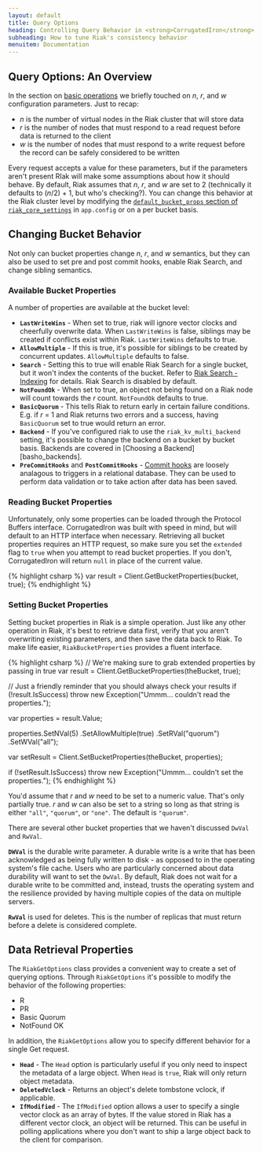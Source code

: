```yaml
---
layout: default
title: Query Options
heading: Controlling Query Behavior in <strong>CorrugatedIron</strong>
subheading: How to tune Riak's consistency behavior
menuitem: Documentation
---
```


## Query Options: An Overview

In the section on [basic operations][ci_basic] we briefly touched on _n_, _r_, and _w_ configuration parameters. Just to recap:

* _n_ is the number of virtual nodes in the Riak cluster that will store data
* _r_ is the number of nodes that must respond to a read request before data is returned to the client
* _w_ is the number of nodes that must respond to a write request before the record can be safely considered to be written

Every request accepts a value for these parameters, but if the parameters aren't present RIak will make some assumptions about how it should behave. By default, Riak assumes that _n_, _r_, and _w_ are set to 2 (technically it defaults to (_n_/2) + 1, but who's checking?). You can change this behavior at the Riak cluster level by modifying the [`default_bucket_props` section of `riak_core_settings`][basho_config] in `app.config` or on a per bucket basis.

## Changing Bucket Behavior

Not only can bucket properties change _n_, _r_, and _w_ semantics, but they can also be used to set pre and post commit hooks, enable Riak Search, and change sibling semantics. 

### Available Bucket Properties

A number of properties are available at the bucket level:

* **`LastWriteWins`** - When set to true, riak will ignore vector clocks and cheerfully overwrite data. When `LastWriteWins` is false, siblings may be created if conflicts exist within Riak. `LastWriteWins` defaults to true.
* **`AllowMultiple`** - If this is true, it's possible for siblings to be created by concurrent updates. `AllowMultiple` defaults to false.
* **`Search`** - Setting this to true will enable Riak Search for a single bucket, but it won't index the contents of the bucket. Refer to [Riak Search - Indexing][basho_rsi] for details. Riak Search is disabled by default.
* **`NotFoundOk`** - When set to true, an object not being found on a Riak node will count towards the _r_ count. `NotFoundOk` defaults to true.
* **`BasicQuorum`** - This tells Riak to return early in certain failure conditions. E.g. if _r_ = 1 and Riak returns two errors and a success, having `BasicQuorum` set to true would return an error.
* **`Backend`** - If you've configured riak to use the `riak_kv_multi_backend` setting, it's possible to change the backend on a bucket by bucket basis. Backends are covered in [Choosing a Backend][basho_backends].
* **`PreCommitHooks`** and **`PostCommitHooks`** - [Commit hooks][basho_ch] are loosely analagous to triggers in a relational database. They can be used to perform data validation or to take action after data has been saved. 

### Reading Bucket Properties

Unfortunately, only some properties can be loaded through the Protocol Buffers interface. CorrugatedIron was built with speed in mind, but will default to an HTTP interface when necessary. Retrieving all bucket properties requires an HTTP request, so make sure you set the `extended` flag to `true` when you attempt to read bucket properties. If you don't, CorrugatedIron will return `null` in place of the current value.

{% highlight csharp %}
var result = Client.GetBucketProperties(bucket, true);
{% endhighlight %}

### Setting Bucket Properties 

Setting bucket properties in Riak is a simple operation. Just like any other operation in Riak, it's best to retrieve data first, verify that you aren't overwriting existing parameters, and then save the data back to Riak. To make life easier, `RiakBucketProperties` provides a fluent interface.

{% highlight csharp %}
// We're making sure to grab extended properties by passing in true
var result = Client.GetBucketProperties(theBucket, true);

// Just a friendly reminder that you should always check your results
if (!result.IsSuccess) 
	throw new Exception("Ummm... couldn't read the properties.");

var properties = result.Value;

properties.SetNVal(5)
		  .SetAllowMultiple(true)
		  .SetRVal("quorum")
		  .SetWVal("all");

var setResult = Client.SetBucketProperties(theBucket, properties);

if (!setResult.IsSuccess)
	throw new Exception("Ummm... couldn't set the properties.");
{% endhighlight %}

You'd assume that _r_ and _w_ need to be set to a numeric value. That's only partially true. _r_ and _w_ can also be set to a string so long as that string is either `"all"`, `"quorum"`, or `"one"`. The default is `"quorum"`.

There are several other bucket properties that we haven't discussed `DwVal` and `RwVal`. 

**`DWVal`** is the durable write parameter. A durable write is a write that has been acknowledged as being fully written to disk - as opposed to in the operating system's file cache. Users who are particularly concerned about data durability will want to set the `DwVal`. By default, Riak does not wait for a durable write to be committed and, instead, trusts the operating system and the resilience provided by having multiple copies of the data on multiple servers.

**`RwVal`** is used for deletes. This is the number of replicas that must return before a delete is considered complete. 

## Data Retrieval Properties

The `RiakGetOptions` class provides a convenient way to create a set of querying options. Through `RiakGetOptions` it's possible to modify the behavior of the following properties:

* R
* PR
* Basic Quorum
* NotFound OK

In addition, the `RiakGetOptions` allow you to specify different behavior for a single Get request.

* **`Head`** - The `Head` option is particularly useful if you only need to inspect the metadata of a large object. When `Head` is `true`, Riak will only return object metadata.
* **`DeletedVclock`** - Returns an object's delete tombstone vclock, if applicable.
* **`IfModified`** - The `IfModified` option allows a user to specify a single vector clock as an array of bytes. If the value stored in Riak has a different vector clock, an object will be returned. This can be useful in polling applications where you don't want to ship a large object back to the client for comparison.


[ci_basic]: http://corrugatediron.org/documentation/Basics.Querying.html
[basho_config]: http://docs.basho.com/riak/latest/references/Configuration-Files/
[basho_rsi]: http://docs.basho.com/riak/latest/cookbooks/Riak-Search---Indexing/
[basho_ch]: http://docs.basho.com/riak/latest/references/appendices/concepts/Commit-Hooks/
[basho_backend]: http://docs.basho.com/riak/latest/tutorials/choosing-a-backend/